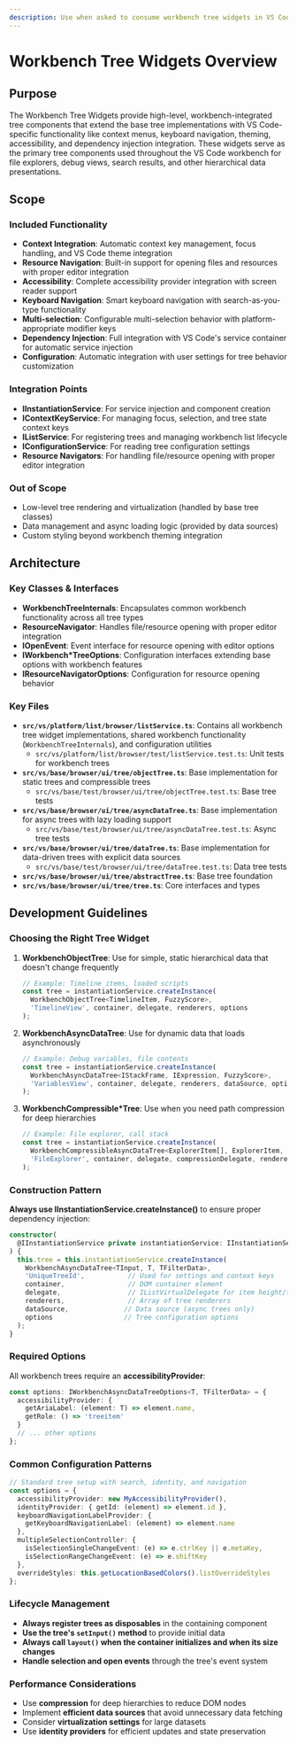 ```yaml
---
description: Use when asked to consume workbench tree widgets in VS Code.
---
```


# Workbench Tree Widgets Overview

## Purpose

The Workbench Tree Widgets provide high-level, workbench-integrated tree components that extend the base tree implementations with VS Code-specific functionality like context menus, keyboard navigation, theming, accessibility, and dependency injection integration. These widgets serve as the primary tree components used throughout the VS Code workbench for file explorers, debug views, search results, and other hierarchical data presentations.

## Scope

### Included Functionality
- **Context Integration**: Automatic context key management, focus handling, and VS Code theme integration
- **Resource Navigation**: Built-in support for opening files and resources with proper editor integration
- **Accessibility**: Complete accessibility provider integration with screen reader support
- **Keyboard Navigation**: Smart keyboard navigation with search-as-you-type functionality
- **Multi-selection**: Configurable multi-selection behavior with platform-appropriate modifier keys
- **Dependency Injection**: Full integration with VS Code's service container for automatic service injection
- **Configuration**: Automatic integration with user settings for tree behavior customization

### Integration Points
- **IInstantiationService**: For service injection and component creation
- **IContextKeyService**: For managing focus, selection, and tree state context keys
- **IListService**: For registering trees and managing workbench list lifecycle
- **IConfigurationService**: For reading tree configuration settings
- **Resource Navigators**: For handling file/resource opening with proper editor integration

### Out of Scope
- Low-level tree rendering and virtualization (handled by base tree classes)
- Data management and async loading logic (provided by data sources)
- Custom styling beyond workbench theming integration

## Architecture

### Key Classes & Interfaces

- **WorkbenchTreeInternals**: Encapsulates common workbench functionality across all tree types
- **ResourceNavigator**: Handles file/resource opening with proper editor integration
- **IOpenEvent**: Event interface for resource opening with editor options
- **IWorkbench*TreeOptions**: Configuration interfaces extending base options with workbench features
- **IResourceNavigatorOptions**: Configuration for resource opening behavior

### Key Files

- **`src/vs/platform/list/browser/listService.ts`**: Contains all workbench tree widget implementations, shared workbench functionality (`WorkbenchTreeInternals`), and configuration utilities
	- `src/vs/platform/list/browser/test/listService.test.ts`: Unit tests for workbench trees
- **`src/vs/base/browser/ui/tree/objectTree.ts`**: Base implementation for static trees and compressible trees
	- `src/vs/base/test/browser/ui/tree/objectTree.test.ts`: Base tree tests
- **`src/vs/base/browser/ui/tree/asyncDataTree.ts`**: Base implementation for async trees with lazy loading support
	- `src/vs/base/test/browser/ui/tree/asyncDataTree.test.ts`: Async tree tests
- **`src/vs/base/browser/ui/tree/dataTree.ts`**: Base implementation for data-driven trees with explicit data sources
	- `src/vs/base/test/browser/ui/tree/dataTree.test.ts`: Data tree tests
- **`src/vs/base/browser/ui/tree/abstractTree.ts`**: Base tree foundation
- **`src/vs/base/browser/ui/tree/tree.ts`**: Core interfaces and types

## Development Guidelines

### Choosing the Right Tree Widget

1. **WorkbenchObjectTree**: Use for simple, static hierarchical data that doesn't change frequently
   ```typescript
   // Example: Timeline items, loaded scripts
   const tree = instantiationService.createInstance(
     WorkbenchObjectTree<TimelineItem, FuzzyScore>,
     'TimelineView', container, delegate, renderers, options
   );
   ```

2. **WorkbenchAsyncDataTree**: Use for dynamic data that loads asynchronously
   ```typescript
   // Example: Debug variables, file contents
   const tree = instantiationService.createInstance(
     WorkbenchAsyncDataTree<IStackFrame, IExpression, FuzzyScore>,
     'VariablesView', container, delegate, renderers, dataSource, options
   );
   ```

3. **WorkbenchCompressible*Tree**: Use when you need path compression for deep hierarchies
   ```typescript
   // Example: File explorer, call stack
   const tree = instantiationService.createInstance(
     WorkbenchCompressibleAsyncDataTree<ExplorerItem[], ExplorerItem, FuzzyScore>,
     'FileExplorer', container, delegate, compressionDelegate, renderers, dataSource, options
   );
   ```

### Construction Pattern

**Always use IInstantiationService.createInstance()** to ensure proper dependency injection:

```typescript
constructor(
  @IInstantiationService private instantiationService: IInstantiationService
) {
  this.tree = this.instantiationService.createInstance(
    WorkbenchAsyncDataTree<TInput, T, TFilterData>,
    'UniqueTreeId',           // Used for settings and context keys
    container,                // DOM container element
    delegate,                 // IListVirtualDelegate for item height/template
    renderers,                // Array of tree renderers
    dataSource,              // Data source (async trees only)
    options                  // Tree configuration options
  );
}
```

### Required Options

All workbench trees require an **accessibilityProvider**:
```typescript
const options: IWorkbenchAsyncDataTreeOptions<T, TFilterData> = {
  accessibilityProvider: {
    getAriaLabel: (element: T) => element.name,
    getRole: () => 'treeitem'
  }
  // ... other options
};
```

### Common Configuration Patterns

```typescript
// Standard tree setup with search, identity, and navigation
const options = {
  accessibilityProvider: new MyAccessibilityProvider(),
  identityProvider: { getId: (element) => element.id },
  keyboardNavigationLabelProvider: {
    getKeyboardNavigationLabel: (element) => element.name
  },
  multipleSelectionController: {
    isSelectionSingleChangeEvent: (e) => e.ctrlKey || e.metaKey,
    isSelectionRangeChangeEvent: (e) => e.shiftKey
  },
  overrideStyles: this.getLocationBasedColors().listOverrideStyles
};
```

### Lifecycle Management

- **Always register trees as disposables** in the containing component
- **Use the tree's `setInput()` method** to provide initial data
- **Always call `layout()` when the container initializes and when its size changes**
- **Handle selection and open events** through the tree's event system

### Performance Considerations

- Use **compression** for deep hierarchies to reduce DOM nodes
- Implement **efficient data sources** that avoid unnecessary data fetching
- Consider **virtualization settings** for large datasets
- Use **identity providers** for efficient updates and state preservation
